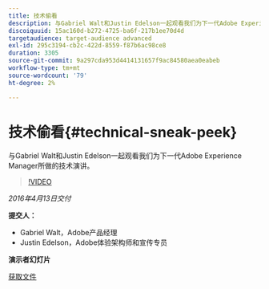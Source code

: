 ```yaml
---
title: 技术偷看
description: 与Gabriel Walt和Justin Edelson一起观看我们为下一代Adobe Experience Manager所做的技术演讲。
discoiquuid: 15ac160d-b272-4725-ba6f-217b1ee70d4d
targetaudience: target-audience advanced
exl-id: 295c3194-cb2c-422d-8559-f87b6ac98ce8
duration: 3305
source-git-commit: 9a297cda953d4414131657f9ac84580aea0eabeb
workflow-type: tm+mt
source-wordcount: '79'
ht-degree: 2%

---
```


# 技术偷看{#technical-sneak-peek}

与Gabriel Walt和Justin Edelson一起观看我们为下一代Adobe Experience Manager所做的技术演讲。

>[!VIDEO](https://video.tv.adobe.com/v/19305/?quality=9)

*2016年4月13日交付*

**提交人：**

* Gabriel Walt，Adobe产品经理
* Justin Edelson，Adobe体验架构师和宣传专员

**演示者幻灯片**

[获取文件](assets/aem-gems-041316-6-2-tech-preview.pdf)
<!--
[Get back to the Overview](https://helpx.adobe.com/experience-manager/kt/eseminars/gems/aem-index.html)
-->
